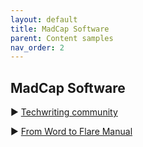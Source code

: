 ```yaml
---
layout: default
title: MadCap Software
parent: Content samples
nav_order: 2
---
```



## MadCap Software
▶️ [Techwriting community](https://danp04.github.io/draft_output/Content/Home.htm)

▶️ [From Word to Flare Manual](assets/pdf/Import_Word_to_Flare.pdf)







